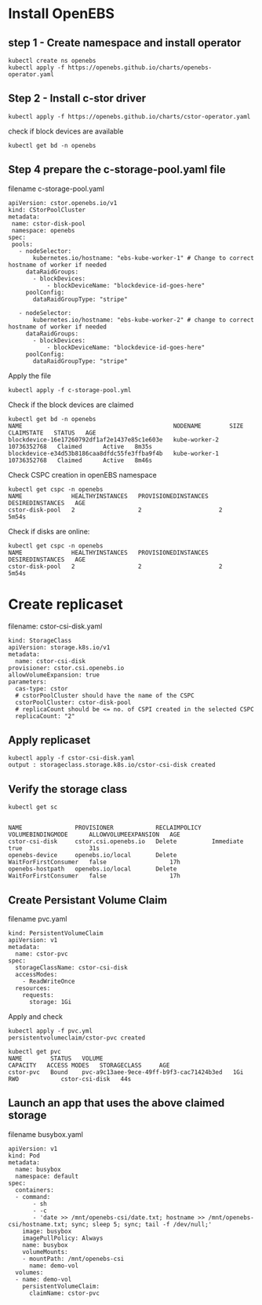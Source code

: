 
# Install OpenEBS

## step 1 - Create namespace and install operator

```
kubectl create ns openebs
kubectl apply -f https://openebs.github.io/charts/openebs-operator.yaml
```

## Step 2 - Install c-stor driver
```
kubectl apply -f https://openebs.github.io/charts/cstor-operator.yaml
```


check if block devices are available
```
kubectl get bd -n openebs
```


## Step 4 prepare the c-storage-pool.yaml file
filename c-storage-pool.yaml
```
apiVersion: cstor.openebs.io/v1
kind: CStorPoolCluster
metadata:
 name: cstor-disk-pool
 namespace: openebs
spec:
 pools:
   - nodeSelector:
       kubernetes.io/hostname: "ebs-kube-worker-1" # Change to correct hostname of worker if needed 
     dataRaidGroups:
       - blockDevices:
           - blockDeviceName: "blockdevice-id-goes-here"
     poolConfig:
       dataRaidGroupType: "stripe"

   - nodeSelector:
       kubernetes.io/hostname: "ebs-kube-worker-2" # change to correct hostname of worker if needed
     dataRaidGroups:
       - blockDevices:
           - blockDeviceName: "blockdevice-id-goes-here"
     poolConfig:
       dataRaidGroupType: "stripe"
```

Apply the file
```
kubectl apply -f c-storage-pool.yml
```


Check if the block devices are claimed
```
kubectl get bd -n openebs
NAME                                           NODENAME        SIZE          CLAIMSTATE   STATUS   AGE
blockdevice-16e17260792df1af2e1437e85c1e603e   kube-worker-2   10736352768   Claimed      Active   8m35s
blockdevice-e34d53b8186caa8dfdc55fe3ffba9f4b   kube-worker-1   10736352768   Claimed      Active   8m46s
```

Check CSPC creation in openEBS namespace

```
kubectl get cspc -n openebs
NAME              HEALTHYINSTANCES   PROVISIONEDINSTANCES   DESIREDINSTANCES   AGE
cstor-disk-pool   2                  2                      2                  5m54s
```

Check if disks are online:


```
kubectl get cspc -n openebs
NAME              HEALTHYINSTANCES   PROVISIONEDINSTANCES   DESIREDINSTANCES   AGE
cstor-disk-pool   2                  2                      2                  5m54s
```


# Create replicaset


filename: cstor-csi-disk.yaml
```
kind: StorageClass
apiVersion: storage.k8s.io/v1
metadata:
  name: cstor-csi-disk
provisioner: cstor.csi.openebs.io
allowVolumeExpansion: true
parameters:
  cas-type: cstor
  # cstorPoolCluster should have the name of the CSPC
  cstorPoolCluster: cstor-disk-pool
  # replicaCount should be <= no. of CSPI created in the selected CSPC
  replicaCount: "2"
```


## Apply replicaset

``` 
kubectl apply -f cstor-csi-disk.yaml
output : storageclass.storage.k8s.io/cstor-csi-disk created

```

## Verify the storage class 

```
kubectl get sc


NAME               PROVISIONER            RECLAIMPOLICY   VOLUMEBINDINGMODE      ALLOWVOLUMEEXPANSION   AGE
cstor-csi-disk     cstor.csi.openebs.io   Delete          Immediate              true                   31s
openebs-device     openebs.io/local       Delete          WaitForFirstConsumer   false                  17h
openebs-hostpath   openebs.io/local       Delete          WaitForFirstConsumer   false                  17h

```

## Create Persistant Volume Claim

filename pvc.yaml
```
kind: PersistentVolumeClaim
apiVersion: v1
metadata:
  name: cstor-pvc
spec:
  storageClassName: cstor-csi-disk
  accessModes:
    - ReadWriteOnce
  resources:
    requests:
      storage: 1Gi
```

Apply and check

```
kubectl apply -f pvc.yml 
persistentvolumeclaim/cstor-pvc created

kubectl get pvc
NAME        STATUS   VOLUME                                     CAPACITY   ACCESS MODES   STORAGECLASS     AGE
cstor-pvc   Bound    pvc-a9c13aee-9ece-49ff-b9f3-cac71424b3ed   1Gi        RWO            cstor-csi-disk   44s
```


## Launch an app that uses the above claimed storage

filename busybox.yaml

```
apiVersion: v1
kind: Pod
metadata:
  name: busybox
  namespace: default
spec:
  containers:
  - command:
       - sh
       - -c
       - 'date >> /mnt/openebs-csi/date.txt; hostname >> /mnt/openebs-csi/hostname.txt; sync; sleep 5; sync; tail -f /dev/null;'
    image: busybox
    imagePullPolicy: Always
    name: busybox
    volumeMounts:
    - mountPath: /mnt/openebs-csi
      name: demo-vol
  volumes:
  - name: demo-vol
    persistentVolumeClaim:
      claimName: cstor-pvc
  ``` 



